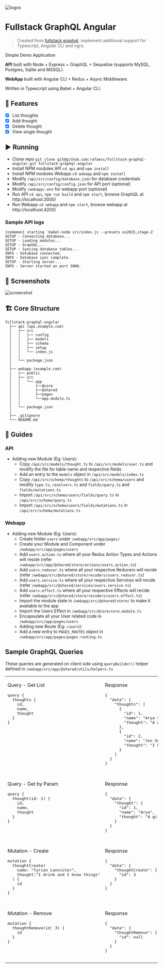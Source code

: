 ![logos](http://rafaelescala.com/assets/fullstack.png)

# Fullstack GraphQL Angular
>Created from [fullstack graphql](https://github.com/atulmy/fullstack-graphql), implement additional support for Typescript, Angular CLI and ngrx.

Simple Demo Application

**API** built with Node + Express + GraphQL + Sequelize (supports MySQL, Postgres, Sqlite and MSSQL). 

**WebApp** built with Angular CLI + Redux + Async Middleware.

Written in Typescript using Babel + Angular CLI.

## 📝 Features
- [x] List thoughts
- [x] Add thought
- [x] Delete thought
- [x] View single thought

## ▶️ Running
- Clone repo `git clone git@github.com:rafaesc/fullstack-graphql-angular.git fullstack-graphql-angular`
- Install NPM modules API `cd api` and `npm install`
- Install NPM modules Webapp `cd webapp` and `npm install`
- Modify `/api/src/config/database.json` for database credentials
- Modify `/api/src/config/config.json` for API port (optional)
- Modify `/webapp/.env` for webapp port (optional)
- Run API `cd api`, `npm run build` and `npm start`, browse GraphQL at http://localhost:3000/
- Run Webapp `cd webapp` and `npm start`, browse webapp at http://localhost:4200/

### Sample API logs
```
[nodemon] starting `babel-node src/index.js --presets es2015,stage-2`
SETUP - Connecting database...
SETUP - Loading modules...
SETUP - GraphQL...
SETUP - Syncing database tables...
INFO - Database connected.
INFO - Database sync complete.
SETUP - Starting server...
INFO - Server started on port 3000.
```

## 📸 Screenshots
![screenshot](http://rafaelescala.com/assets/fullstack.gif?v=0.1)

## 🏗 Core Structure
    fullstack-graphql-angular
      ├── api (api.example.com)
      │   ├── src
      │   │   ├── config
      │   │   ├── models
      │   │   ├── schema
      │   │   ├── setup
      │   │   └── index.js
      │   │
      │   └── package.json
      │
      ├── webapp (example.com)
      │   ├── public
      │   ├── src
      │   │   └── app
      │   │       ├──@core
      │   │       ├──@shared
      │   │       ├──pages
      │   │       └──app.module.ts
      │   │
      │   └── package.json
      │
      ├── .gitignore
      └── README.md

## 📘 Guides
### API
- Adding new Module (Eg: Users):
  - Copy `/api/src/models/thought.ts` to `/api/src/models/user.ts` and modify the file for table name and respective fields
  - Add an entry to the `models` object in `/api/src/models/index.ts`
  - Copy `/api/src/schema/thoughts` to `/api/src/schema/users` and modify `type.ts`, `resolvers.ts` and `fields/query.ts` and `fields/mutations.ts`
  - Import `/api/src/schema/users/fields/query.ts` in `/api/src/schema/query.ts`
  - Import `/api/src/schema/users/fields/mutations.ts` in `/api/src/schema/mutations.ts`

### Webapp
- Adding new Module (Eg: Users):
  - Create folder `users` under `/webapp/src/app/pages/`
  - Create your Module and Component under `/webapp/src/app/pages/users`
  - Add `users.action.ts` where all your Redux Action Types and Actions will reside (refer `/webapp/src/app/@shared/store/actions/users.action.ts`)
  - Add `users.reducer.ts` where all your respective Reducers will recide (refer `/webapp/src/@shared/store/recuders/users.reducer.ts`)
  - Add `users.service.ts` where all your respective Services will recide (refer `/webapp/src/@shared/services/users.service.ts`)
  - Add `users.effect.ts` where all your respective Effects will recide (refer `/webapp/src/@shared/store/recuders/users.effect.ts`)
  - Import the module state in `/webapp/src/@shared/store/` to make it avaliable to the app
  - Import the Users Effect in `/webapp/src/@core/core.module.ts`
  - Encapsulate all your User related code in `/webapp/src/app/pages/users`
  - Adding new Route (Eg: `/users`):
  - Add a new entry to `PAGES_ROUTES` object in `/webapp/src/app/pages/pages.routing.ts`
  
## Sample GraphQL Queries
These queries are generated on client side using `queryBuilder()` helper defined in `/webapp/src/app/@shared/utils/helpers.ts`

<table width="100%" style="width: 100%">
    <tbody>
        <tr valign="top">
            <td width="50%" style="width: 50%">
                <p>Query - Get List</p>
                <pre>
query {
  thoughts {
    id,
    name,
    thought
  }
}
                </pre>
            </td>
            <td width="50%" style="width: 50%">
                <p>Response</p>
                <pre>
{
  "data": {
    "thoughts": [
      {
        "id": 1,
        "name": "Arya Stark",
        "thought": "A girl has no name"
      },
      {
        "id": 2,
        "name": "Jon Snow",
        "thought": "I know nothing"
      }
    ]
  }
}
                </pre>
            </td>
        </tr>
        <tr></tr>
        <tr valign="top">
            <td>
                <p>Query - Get by Param</p>
                <pre>
query {
  thought(id: 1) {
    id,
    name,
    thought
  }
}
                </pre>
            </td>
            <td>
                <p>Response</p>
                <pre>
{
  "data": {
    "thought": {
      "id": 1,
      "name": "Arya",
      "thought": "A girl has no name"
    }
  }
}
                </pre>
            </td>
        </tr>
        <tr></tr>
        <tr valign="top">
            <td>
                <p>Mutation - Create</p>
                <pre>
mutation {
  thoughtCreate(
    name: "Tyrion Lannister", 
    thought:"I drink and I know things"
  ) {
    id
  }
}
                </pre>
            </td>
            <td>
                <p>Response</p>
                <pre>
{
  "data": {
    "thoughtCreate": {
      "id": 3
    }
  }
}
                </pre>
            </td>
        </tr>
        <tr></tr>
        <tr valign="top">
            <td>
                <p>Mutation - Remove</p>
                <pre>
mutation {
  thoughtRemove(id: 3) {
    id
  }
}
                </pre>
            </td>
            <td>
                <p>Response</p>
                <pre>
{
  "data": {
    "thoughtRemove": {
      "id": null
    }
  }
}
                </pre>
            </td>
        </tr>
    </tbody>
</table>
